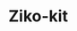 # Ziko-kit

<!--
rendering :
   - CSR ✅
   - SSG ☑
   - SSR ❌
   - ISR ❌
routing : file-based 
build : vite 
-->